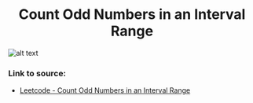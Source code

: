 <h1 align="center">Count Odd Numbers in an Interval Range</h1>

![alt text](https://images2.imgbox.com/9d/b5/5B99SFA2_o.png?raw=true)

### Link to source: 
- <a href="https://leetcode.com/problems/count-odd-numbers-in-an-interval-range/">Leetcode - Count Odd Numbers in an Interval Range</a>

